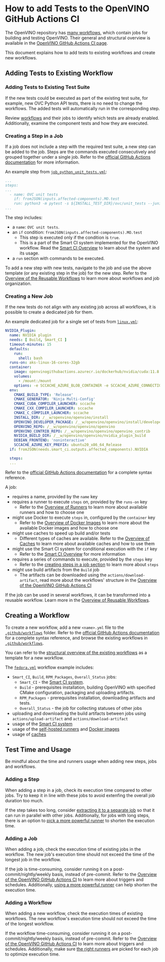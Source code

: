 # How to add Tests to the OpenVINO GitHub Actions CI

The OpenVINO repository has [many workflows](./../../../../.github/workflows), which contain
jobs for building and testing OpenVINO. Their general and structural overview is
available in the [OpenVINO GitHub Actions CI page](./overview.md).

This document explains how to add tests to existing workflows and create new workflows.

## Adding Tests to Existing Workflow

### Adding Tests to Existing Test Suite

If the new tests could be executed as part of the existing test suite, for example,
new OVC Python API tests, there is no need to change the workflows.
The added tests will automatically run in the corresponding step.

Review [workflows](./../../../../.github/workflows) and their jobs to identify which tests
are already enabled. Additionally, examine the component tests and how they are executed.

### Creating a Step in a Job

If a job does not include a step with the required test suite, a new step can be added to the job.
Steps are the commands executed consecutively and grouped together under a single job.
Refer to the [official GitHub Actions documentation](https://docs.github.com/en/actions/using-workflows/about-workflows) for more information.

An example step from [`job_python_unit_tests.yml`](./../../../../.github/workflows/job_python_unit_tests.yml):
```yaml
...
steps:
...
  - name: OVC unit tests
    if: fromJSON(inputs.affected-components).MO.test
    run: python3 -m pytest -s ${INSTALL_TEST_DIR}/ovc/unit_tests --junitxml=${INSTALL_TEST_DIR}/TEST-OpenVinoConversion.xml
...
```
The step includes:
* a `name`: `OVC unit tests`.
* an `if` condition: `fromJSON(inputs.affected-components).MO.test`
  * This step is executed only if the condition is `true`.
  * This is a part of the Smart CI system implemented for the OpenVINO workflow. Read the [Smart CI Overview](./smart_ci.md) to learn about the system and its usage.
* a `run` section with commands to be executed.

To add a new step with new tests, navigate to the job and use the above template (or any existing
step in the job) for the new step. Refer to the [Overview of the Reusable Workflows](./reusable_workflows.md) to learn
more about workflows and job organization.

### Creating a New Job

If the new tests do not align with any existing job across all workflows, it is possible to
create a dedicated job for them.

An example dedicated job for a single set of tests from [`linux.yml`](./../../../../.github/workflows/linux.yml):
```yaml
NVIDIA_Plugin:
  name: NVIDIA plugin
  needs: [ Build, Smart_CI ]
  timeout-minutes: 15
  defaults:
    run:
      shell: bash
  runs-on: aks-linux-16-cores-32gb
  container:
    image: openvinogithubactions.azurecr.io/dockerhub/nvidia/cuda:11.8.0-runtime-ubuntu20.04
    volumes:
      - /mount:/mount
    options: -e SCCACHE_AZURE_BLOB_CONTAINER -e SCCACHE_AZURE_CONNECTION_STRING
  env:
    CMAKE_BUILD_TYPE: 'Release'
    CMAKE_GENERATOR: 'Ninja Multi-Config'
    CMAKE_CUDA_COMPILER_LAUNCHER: sccache
    CMAKE_CXX_COMPILER_LAUNCHER: sccache
    CMAKE_C_COMPILER_LAUNCHER: sccache
    INSTALL_DIR: /__w/openvino/openvino/install
    OPENVINO_DEVELOPER_PACKAGE: /__w/openvino/openvino/install/developer_package
    OPENVINO_REPO: /__w/openvino/openvino/openvino
    OPENVINO_CONTRIB_REPO: /__w/openvino/openvino/openvino_contrib
    NVIDIA_BUILD_DIR: /__w/openvino/openvino/nvidia_plugin_build
    DEBIAN_FRONTEND: 'noninteractive'
    SCCACHE_AZURE_KEY_PREFIX: ubuntu20_x86_64_Release
  if: fromJSON(needs.smart_ci.outputs.affected_components).NVIDIA

  steps:
  ...
```

Refer to the [official GitHub Actions documentation](https://docs.github.com/en/actions/using-workflows/workflow-syntax-for-github-actions#about-yaml-syntax-for-workflows) for a complete syntax reference.

A job:
* requires a name, provided by the `name` key
* requires a runner to execute `steps` on, provided by the `runs-on` key
  * Refer to the [Overview of Runners](./runners.md) to learn more about available runners and how to choose one
* might use Docker to execute `steps` in, configured by the `container` key
  * Refer to the [Overview of Docker Images](./docker_images.md) to learn more about the available Docker images and how to choose one
* might use caches to speed up build and/or tests
  * Different types of caches are available. Refer to the [Overview of Caches](./caches.md) to learn more about available caches and how to use them
* might use the Smart CI system for conditional execution with the `if` key
  * Refer to the [Smart CI Overview](./smart_ci.md) for more information
* requires a series of commands to execute, provided by the `steps` key
  * Refer to the [creating steps in a job section](#create-a-step-in-a-job) to learn more about `steps`
* might use build artifacts from the `Build` job
  * The artifacts can be downloaded using the `actions/download-artifact`, read more about the workflows' structure in the [Overview of the OpenVINO GitHub Actions CI](./overview.md#structure-of-the-workflows)

If the job can be used in several workflows, it can be transformed into a reusable workflow.
Learn more in the [Overview of Reusable Workflows](./reusable_workflows.md).

## Creating a Workflow

To create a new workflow, add a new `<name>.yml` file to the [`.github/workflows`](./../../../../.github) folder.
Refer to the [official GitHub Actions documentation](https://docs.github.com/en/actions/using-workflows/about-workflows#create-an-example-workflow) for a complete syntax reference, and browse the existing workflows in [`.github/workflows`](./../../../../.github).

You can refer to the [structural overview of the existing workflows](./overview.md#structure-of-the-workflows) as a template for a new workflow.

The [`fedora.yml`](./../../../../.github/workflows/fedora.yml) workflow example includes:
* `Smart_CI`, `Build`, `RPM_Packages`, `Overall_Status` jobs:
  * `Smart_CI` - the [Smart CI system](./smart_ci.md).
  * `Build` - prerequisites installation, building OpenVINO with specified CMake configuration, packaging and uploading artifacts.
  * `RPM_Packages` - prerequisites installation, downloading artifacts and tests.
  * `Overall_Status` - the job for collecting statuses of other jobs
* uploading and downloading the build artifacts between jobs using `actions/upload-artifact` and `actions/download-artifact`
* usage of the [Smart CI system](./smart_ci.md)
* usage of the [self-hosted runners](./runners.md) and [Docker images](./docker_images.md)
* usage of [caches](./caches.md)

## Test Time and Usage

Be mindful about the time and runners usage when adding new steps, jobs and workflows.

### Adding a Step

When adding a step in a job, check its execution time compared to other jobs. Try to
keep it in line with these jobs to avoid extenfing the overall job duration too much.

If the step takes too long, consider [extracting it to a separate job](#adding-a-job)
so that it can run in parallel with other jobs. Additionally, for jobs with long steps,
there is an option to [pick a more powerful runner](./runners.md) to shorten the execution time.

### Adding a Job

When adding a job, check the execution time of existing jobs in the workflow. The new job's
execution time should not exceed the time of the longest job in the workflow.

If the job is time-consuming, consider running it on a post-commit/nightly/weekly basis,
instead of pre-commit.
Refer to the [Overview of the OpenVINO GitHub Actions CI](./overview.md#workflows-triggers-and-schedule) to learn more about triggers and schedules.
Additionally, [using a more powerful runner](./runners.md) can help shorten the execution time.

### Adding a Workflow

When adding a new workflow, check the execution times of existing workflows. The new workflow's
execution time should not exceed the time of the longest workflow.

If the workflow time-consuming, consider running it on a post-commit/nightly/weekly basis,
instead of pre-commit.
Refer to the [Overview of the OpenVINO GitHub Actions CI](./overview.md#workflows-triggers-and-schedule)
to learn more about triggers and schedules.
Additionally, make sure [the right runners](./runners.md) are picked for each job to optimize
execution time.
